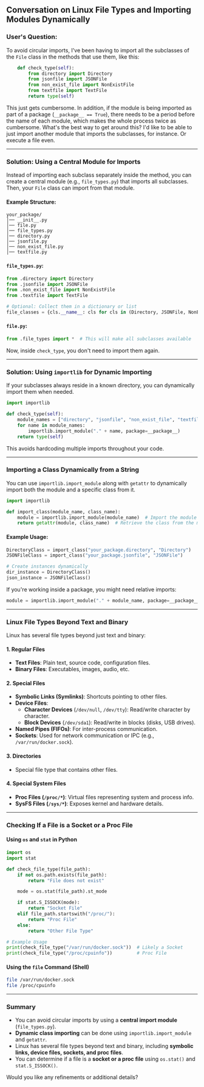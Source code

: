 ## Conversation on Linux File Types and Importing Modules Dynamically

### **User's Question:**
To avoid circular imports, I've been having to import all the subclasses of the `File` class in the methods that use them, like this:

```python
    def check_type(self):
        from directory import Directory
        from jsonfile import JSONFile
        from non_exist_file import NonExistFile
        from textfile import TextFile
        return type(self)
```

This just gets cumbersome. In addition, if the module is being imported as part of a package (`__package__ == True`), there needs to be a period before the name of each module, which makes the whole process twice as cumbersome. What's the best way to get around this? I'd like to be able to just import another module that imports the subclasses, for instance. Or execute a file even.

---

### **Solution: Using a Central Module for Imports**
Instead of importing each subclass separately inside the method, you can create a central module (e.g., `file_types.py`) that imports all subclasses. Then, your `File` class can import from that module.

#### **Example Structure:**
```
your_package/
│── __init__.py
│── file.py
│── file_types.py
│── directory.py
│── jsonfile.py
│── non_exist_file.py
│── textfile.py
```

#### **`file_types.py`:**
```python
from .directory import Directory
from .jsonfile import JSONFile
from .non_exist_file import NonExistFile
from .textfile import TextFile

# Optional: Collect them in a dictionary or list
file_classes = {cls.__name__: cls for cls in (Directory, JSONFile, NonExistFile, TextFile)}
```

#### **`file.py`:**
```python
from .file_types import *  # This will make all subclasses available
```

Now, inside `check_type`, you don't need to import them again.

---

### **Solution: Using `importlib` for Dynamic Importing**
If your subclasses always reside in a known directory, you can dynamically import them when needed.

```python
import importlib

def check_type(self):
    module_names = ["directory", "jsonfile", "non_exist_file", "textfile"]
    for name in module_names:
        importlib.import_module("." + name, package=__package__)
    return type(self)
```
This avoids hardcoding multiple imports throughout your code.

---

### **Importing a Class Dynamically from a String**
You can use `importlib.import_module` along with `getattr` to dynamically import both the module and a specific class from it.

```python
import importlib

def import_class(module_name, class_name):
    module = importlib.import_module(module_name)  # Import the module
    return getattr(module, class_name)  # Retrieve the class from the module
```

#### **Example Usage:**
```python
DirectoryClass = import_class("your_package.directory", "Directory")
JSONFileClass = import_class("your_package.jsonfile", "JSONFile")

# Create instances dynamically
dir_instance = DirectoryClass()
json_instance = JSONFileClass()
```

If you're working inside a package, you might need relative imports:
```python
module = importlib.import_module("." + module_name, package=__package__)
```

---

### **Linux File Types Beyond Text and Binary**
Linux has several file types beyond just text and binary:

#### **1. Regular Files**
- **Text Files**: Plain text, source code, configuration files.
- **Binary Files**: Executables, images, audio, etc.

#### **2. Special Files**
- **Symbolic Links (Symlinks)**: Shortcuts pointing to other files.
- **Device Files**:
  - **Character Devices** (`/dev/null`, `/dev/tty`): Read/write character by character.
  - **Block Devices** (`/dev/sda1`): Read/write in blocks (disks, USB drives).
- **Named Pipes (FIFOs)**: For inter-process communication.
- **Sockets**: Used for network communication or IPC (e.g., `/var/run/docker.sock`).

#### **3. Directories**
- Special file type that contains other files.

#### **4. Special System Files**
- **Proc Files (`/proc/*`)**: Virtual files representing system and process info.
- **SysFS Files (`/sys/*`)**: Exposes kernel and hardware details.

---

### **Checking If a File is a Socket or a Proc File**

#### **Using `os` and `stat` in Python**
```python
import os
import stat

def check_file_type(file_path):
    if not os.path.exists(file_path):
        return "File does not exist"

    mode = os.stat(file_path).st_mode

    if stat.S_ISSOCK(mode):
        return "Socket File"
    elif file_path.startswith("/proc/"):
        return "Proc File"
    else:
        return "Other File Type"

# Example Usage
print(check_file_type("/var/run/docker.sock"))  # Likely a Socket
print(check_file_type("/proc/cpuinfo"))         # Proc File
```

#### **Using the `file` Command (Shell)**
```sh
file /var/run/docker.sock
file /proc/cpuinfo
```

---

### **Summary**
- You can avoid circular imports by using a **central import module** (`file_types.py`).
- **Dynamic class importing** can be done using `importlib.import_module` and `getattr`.
- Linux has several file types beyond text and binary, including **symbolic links, device files, sockets, and proc files**.
- You can determine if a file is a **socket or a proc file** using `os.stat()` and `stat.S_ISSOCK()`.

Would you like any refinements or additional details?
